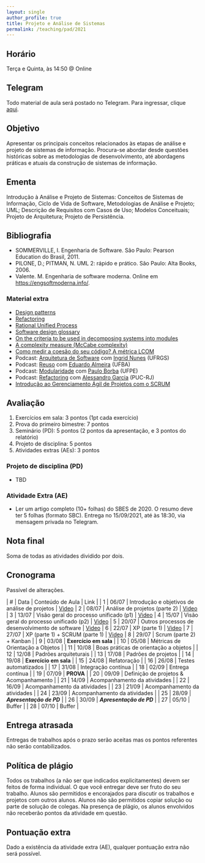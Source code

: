 ```yaml
---
layout: single
author_profile: true
title: Projeto e Análise de Sistemas
permalink: /teaching/pad/2021
---
```


## Horário

Terça e Quinta, às 14:50 @ Online

## Telegram

Todo material de aula será postado no Telegram. Para ingressar, clique [aqui](https://t.me/joinchat/bQcK42rMAxJhZGRh).

## Objetivo

Apresentar os principais conceitos relacionados às etapas de análise e projeto de sistemas de informação. Procura-se abordar desde questões históricas sobre as metodologias de desenvolvimento, até abordagens práticas e atuais da construção de sistemas de informação.

## Ementa

Introdução à Análise e Projeto de Sistemas: Conceitos de Sistemas de Informação, Ciclo de Vida de Software, Metodologias de Análise e Projeto; UML; Descrição de Requisitos com Casos de Uso; Modelos Conceituais; Projeto de Arquitetura; Projeto de Persistência.


## Bibliografia

- SOMMERVILLE,  I. Engenharia  de  Software.  São  Paulo: Pearson  Education  do  Brasil, 2011.
- PILONE, D.; PITMAN, N. UML 2: rápido e prático. São Paulo: Alta Books, 2006.
- Valente. M. Engenharia de software moderna. Online em https://engsoftmoderna.info/.

### Material extra

- [Design patterns](https://refactoring.guru/design-patterns)
- [Refactoring](https://refactoring.com/)
- [Rational Unified Process](https://en.wikipedia.org/wiki/Rational_Unified_Process)
- [Software design glossary](https://engineering.fb.com/uncategorized/software-design-glossary/)
- [On the criteria to be used in decomposing systems into modules](https://blog.acolyer.org/2016/09/05/on-the-criteria-to-be-used-in-decomposing-systems-into-modules/)
- [A complexity measure (McCabe complexity)](http://www.literateprogramming.com/mccabe.pdf)
- [Como medir a coesão do seu código? A métrica LCOM](https://blog.caelum.com.br/como-medir-a-coesao-lcom/)
- Podcast: [Arquitetura de Software](https://anchor.fm/fronteirases/episodes/8--Arquitetura-de-Software-com-Ingrid-Nunes-UFRGS-ep4lg3) com [Ingrid Nunes](#) (UFRGS)
- Podcast: [Reuso](https://anchor.fm/fronteirases/episodes/11--Reuso-de-Software-com-Eduardo-Almeida-UFBA-ev9co7) com [Eduardo Almeira](#) (UFBA)
- Podcast: [Modularidade](https://anchor.fm/fronteirases/episodes/Modularidade-de-Software-com-Paulo-Borba-UFPE-e11atq2) com [Paulo Borba](#) (UFPE)
- Podcast: [Refactoring](https://anchor.fm/fronteirases/episodes/5--Refactoring-com-Alessandro-Garcia-PUC-Rio-el2og7/a-a3idv99) com [Alessandro Garcia](http://www-di.inf.puc-rio.br/~afgarcia/) (PUC-RJ)
- [Introdução ao Gerenciamento Ágil de Projetos com o SCRUM](https://drive.google.com/file/d/1ADfEEjhN5IG-kB0LGwaGCDYjrRIuoOZP/view)

## Avaliação

1. Exercícios em sala: 3 pontos (1pt cada exercício)
2. Prova do primeiro bimestre: 7 pontos
3. Seminário (PD): 5 pontos (2 pontos da apresentação, e 3 pontos do relatório)
3. Projeto de disciplina: 5 pontos
4. Atividades extras (AEs): 3 pontos

<!--
### Seminário

O Seminário deve abordar tópicos que não foram mencionados em sala de aula. O Seminário deve ter duração mínima de 20 e no máxima de 25 minutos. Há uma penalidade de 1 ponto para quem usar menos ou mais tempo (**ENSAIEM!**).

O seminário deve ser composto pelo mesmo grupo do projeto de disciplina.

Algumas sugestões de tópicos (alunos também podem trazer suas próprias sugestões):

- Crystal Methods
- SCRUM
- Spotify Squad framework
- Design Science
- Object-relational impedance mismatch
- Test driven development
- Model driven development
- Behavior-driven development
- Bad smells
- Continuous Integration
- Continuous Delivery
- Docker e containers
- Outro?


**Lista de apresentações:**

| Data       | Ordem  | Alunos                               | Tema            |
| 05/11/2019 | 1o     | Renan Ramos e Kaled Maciel           | BDD             |              
| 05/11/2019 | 2o     | Teoian, Tainá, Jamilly, Felipe, Pedro| ORM             |   
| 05/11/2019 | 3o     | Fabio, Fabricio e Yan                | Crystal Methods |               
| 05/11/2019 | 4o     | Arthur, Isabela e João Victor        | TDD             |
| 05/11/2019 | 5o     | Victor Daniel, Necy Trindade, Sandy, José de Senna     | CD              |
| 07/11/2019 | 6o     | João Marcelo, Leonardo, Yury         | Microserviços   |             
| 07/11/2019 | 7o     | Acza, Ana Vitoria e Tuby             | Squads          |      
| 07/11/2019 | 8o     | Pedro Victor, Aian, Renan Cunha e Vitor Cantão    | Docker e containers |
| 07/11/2019 | 9o     | Alberto, Renato, Ronaldd e Wagner    | Bad smells      |
| 07/11/2019 | 10o    | Edson, Mauricio, Paulo Durval e Egry | Scrum           |


**Para garantir que todos apresentem no horário:** É necessário enviar o PDF da apresentação para o grupo do Telegram até às 23:00hs do dia 04/11. O arquivo deve ser nomeado como "aluno1-aluno2-alunoN.pdf", onde "nome" é o nome e sobrenome de um aluno. O não envio do relatório ou da apresentação até a data estipulada acarretará em penalidade de outro 1 ponto. Não é necessário levar computador para apresentação do seminário.

**Sobre os grupos dos seminários:** Como não chegamos num consenso com relação ao número de alunos no seminário (alguns grupos tem 4 alunos enquanto outros alunos irão fazer individualmente), também se faz necessário a entrega de um relatório. O relatório deve estar no formato da SBC (link [aqui](https://www.sbc.org.br/documentos-da-sbc/summary/169-templates-para-artigos-e-capitulos-de-livros/878-modelosparapublicaodeartigos)). O template não deve ser alterado. A quantidade de folhas varia de acordo com o número de alunos. Por exemplo, trabalhos individuais devem ter, no mínimo, 5 folhas. 10 folhas para duplas, 15 folhas para trios, e 20 folhas para grupos de quatro alunos. É permitido somente uma figura ou tabela por aluno (por ex, grupo de três pode ter no máximo três figuras ou tabelas). O relatório deve ser entregue em formato impresso antes da apresentação.

**Sobre a apresentação do seminário:** alunos sem domínio algum do conteúdo (por exemplo, lendo papéis de consulta rápida durante a apresentação), terão nota da apresentação correspondente a zero.
-->

### Projeto de disciplina (PD)

- TBD

<!--Sobre a apresentação do projeto de disciplina: alunos sem domínio algum do conteúdo (por exemplo, lendo papéis de consulta rápida durante a apresentação), terão nota da apresentação correspondente a zero.-->

### Atividade Extra (AE)

- Ler um artigo completo (10+ folhas) do SBES de 2020. O resumo deve ter 5 folhas (formato SBC). Entrega no 15/09/2021, até às 18:30, via mensagem privada no Telegram.

## Nota final

Soma de todas as atividades dividido por dois.

## Cronograma

Passível de alterações.

| # | Data  | Conteúdo de Aula                                 | Link |
| 1 | 06/07 | Introdução e objetivos de análise de projetos    | [Video](https://drive.google.com/file/d/1LjZAf4PROQxhfiaHaLMplbMwfX3yDewZ/view?usp=sharing)
| 2 | 08/07 | Análise de projetos (parte 2)                    | [Video](https://drive.google.com/file/d/1LjZAf4PROQxhfiaHaLMplbMwfX3yDewZ/view?usp=sharing)
| 3 | 13/07 | Visão geral do processo unificado (p1)           | [Video](https://drive.google.com/file/d/1Ph5DS68_0qY_pMOmz_ZRRLiiNOhy5dBI/view?usp=sharing)
| 4 | 15/07 | Visão geral do processo unificado (p2)           | [Video](https://drive.google.com/file/d/1rynnA0hMltdYxvZ1OGks7mYglwacASmo/view?usp=sharing)
| 5 | 20/07 | Outros processos de desenvolvimento de software  | [Video](https://drive.google.com/file/d/1pB1KHHEubB6fcfPgFbPMRTtKomAnEcsR/view)
| 6 | 22/07 | XP (parte 1)                                     | [Video](https://drive.google.com/file/d/1p7kVPBNpLHWkgd-T2p12No-n6urTR4uK/view)
| 7 | 27/07 | XP (parte 1) + SCRUM (parte 1)                   | [Video](https://drive.google.com/file/d/12KUMGv0s8A-9daQaMaxc_4XXS17PDVAf/view?usp=sharing)
| 8 | 29/07 | Scrum (parte 2) + Kanban                         |
| 9 | 03/08 | **Exercício em sala**                            |
| 10 | 05/08 | Métricas de Orientação a Objetos                |
| 11 | 10/08 | Boas práticas de orientação a objetos           |
| 12 | 12/08 | Padrões arquiteturais                           |
| 13 | 17/08 | Padrões de projetos                             |
| 14 | 19/08 | **Exercício em sala**                           |
| 15 | 24/08 | Refatoração                                     |
| 16 | 26/08 | Testes automatizados                            |
| 17 | 31/08 | Integração contínua                             |
| 18 | 02/09 | Entrega contínua                                |
| 19 | 07/09 | **PROVA**                                       |
| 20 | 09/09 | Definição de projetos & Acompanhamento          |
| 21 | 14/09 | Acompanhamento da atividades                    |
| 22 | 16/09 | Acompanhamento da atividades                    |
| 23 | 21/09 | Acompanhamento da atividades                    |
| 24 | 23/09 | Acompanhamento da atividades                    |
| 25 | 28/09 | ***Apresentação de PD***                        |
| 26 | 30/09 | ***Apresentação de PD***                        |
| 27 | 05/10 | Buffer                                          |
| 28 | 07/10 | Buffer                                          |


## Entrega atrasada

Entregas de trabalhos após o prazo serão aceitas mas os pontos referentes não serão contabilizados.

## Política de plágio

Todos os trabalhos (a não ser que indicados explicitamentes) devem ser feitos de forma individual. O que você entregar deve ser fruto do seu trabalho. Alunos são permitidos e encorajados para discutir os trabalhos e projetos com outros alunos. Alunos não são permitidos copiar solução ou parte de solução de colegas. Na presença de plágio, os alunos envolvidos não receberão pontos da atividade em questão.

## Pontuação extra

Dado a existência da atividade extra (AE), qualquer pontuação extra não será possível.
